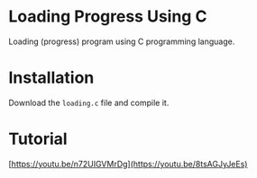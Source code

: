 # Loading Progress Using C
Loading (progress) program using C programming language.

# Installation
Download the `loading.c` file and compile it.

# Tutorial
[https://youtu.be/n72UIGVMrDg](https://youtu.be/8tsAGJyJeEs)

